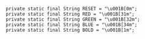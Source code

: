     private static final String RESET = "\u001B[0m";
    private static final String RED = "\u001B[31m";
    private static final String GREEN = "\u001B[32m";
    private static final String BLUE = "\u001B[34m";
    private static final String BOLD = "\u001B[1m";

